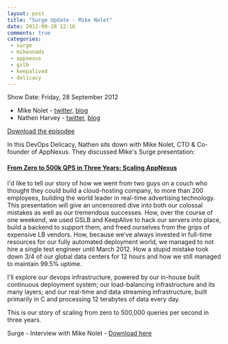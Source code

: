 ```yaml
---
layout: post
title: "Surge Update - Mike Nolet"
date: 2012-09-28 12:16
comments: true
categories: 
 - surge
 - mikeonads
 - appnexus
 - gslb
 - keepalived
 - delicacy
---
```

Show Date:  Friday, 28 September 2012

* Mike Nolet -  [twitter](http://twitter.com/MikeOnAds), [blog](http://MikeOnAds.com)
* Nathen Harvey - [twitter](http://twitter.com/nathenharvey), [blog](http://nathenharvey.com)

[Download the episodee](http://traffic.libsyn.com/foodfight/Surge-4-Appnexus-cleaned.mp3)

In this DevOps Delicacy, Nathen sits down with Mike Nolet, CTO & Co-founder of AppNexus.  They discussed Mike's Surge presentation:

#### [From Zero to 500k QPS in Three Years: Scaling AppNexus](http://omniti.com/surge/2012/sessions/from-zero-to-500k-qps-in-three-years-scaling-appnexus)

I'd like to tell our story of how we went from two guys on a couch who thought they could build a cloud-hosting company, to more than 200 employees, building the world leader in real-time advertising technology. This presentation will give an uncensored dive into both our colossal mistakes as well as our tremendous successes. How, over the course of one weekend, we used GSLB and KeepAlive to hack our servers into place, build a backend to support them, and freed ourselves from the grips of expensive LB vendors. How, because we’ve always invested in full-time resources for our fully automated deployment world, we managed to not hire a single test engineer until March 2012. How a stupid mistake took down 3/4 of our global data centers for 12 hours and how we still managed to maintain 99.5% uptime.

I'll explore our devops infrastructure, powered by our in-house built continuous deployment system; our load-balancing infrastructure and its many layers; and our real-time and data streaming infrastructure, built primarily in C and processing 12 terabytes of data every day.

This is our story of scaling from zero to 500,000 queries per second in three years.

Surge - Interview with Mike Nolet - [Download here](http://traffic.libsyn.com/foodfight/Surge-4-Appnexus-cleaned.mp3)
